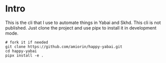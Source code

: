 # Intro
This is the cli that I use to automate things in Yabai and Skhd. This cli is not published. Just clone the project and use pipx to install it in development mode.

```
# fork it if needed
git clone https://github.com/amiorin/happy-yabai.git
cd happy-yabai
pipx install -e .
```